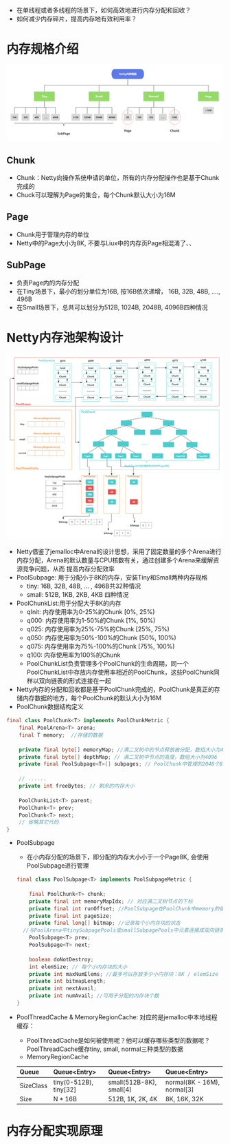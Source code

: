 - 在单线程或者多线程的场景下，如何高效地进行内存分配和回收？
- 如何减少内存碎片，提高内存地有效利用率？

# 内存规格介绍

![](./images/Netty内存规格.png)

## Chunk

- Chunk：Netty向操作系统申请的单位，所有的内存分配操作也是基于Chunk完成的
- Chuck可以理解为Page的集合，每个Chunk默认大小为16M

## Page

- Chunk用于管理内存的单位
- Netty中的Page大小为8K, 不要与Liux中的内存页Page相混淆了、、

## SubPage

- 负责Page内的内存分配
- 在Tiny场景下，最小的划分单位为16B, 按16B依次递增， 16B, 32B, 48B, ...., 496B
- 在Small场景下，总共可以划分为512B, 1024B, 2048B, 4096B四种情况

# Netty内存池架构设计

![](./images/Netty内存池架构.png)

- Netty借鉴了jemalloc中Arena的设计思想，采用了固定数量的多个Arena进行内存分配，Arena的默认数量与CPU核数有关，通过创建多个Arena来缓解资源竞争问题，从而 提高内存分配效率
- PoolSubpage: 用于分配小于8K的内存，安装Tiny和Small两种内存规格
  - tiny: 16B, 32B, 48B, ... , 496B共32种情况
  - small: 512B, 1KB, 2KB, 4KB 四种情况
- PoolChunkList:用于分配大于8K的内存
  - qInit: 内存使用率为0-25%的Chunk [0%, 25%)
  - q000: 内存使用率为1-50%的Chunk [1%, 50%)
  - q025: 内存使用率为25%-75%的Chunk [25%, 75%)
  - q050: 内存使用率为50%-100%的Chunk  [50%, 100%)
  - q075: 内存使用率为75%-100%的Chunk  [75%, 100%)
  - q100: 内存使用率为100%的Chunk
  - PoolChunkList负责管理多个PoolChunk的生命周期，同一个PoolChunkList中存放内存使用率相近的PoolChunk，这些PoolChunk同样以双向链表的形式连接在一起
- Netty内存的分配和回收都是基于PoolChunk完成的，PoolChunk是真正的存储内存数据的地方，每个PoolChunk的默认大小为16M
- PoolChunk数据结构定义

```java
final class PoolChunk<T> implements PoolChunkMetric {
    final PoolArena<T> arena;
    final T memory;  //存储的数据
    
    private final byte[] memoryMap; //满二叉树中的节点释放被分配，数组大小为4096
    private final byte[] depthMap; // 满二叉树中节点的高度，数组大小为4096
    private final PoolSubpage<T>[] subpages; // PoolChunk中管理的2048个8K内存块
  
	// ......
    private int freeBytes; // 剩余的内存大小

    PoolChunkList<T> parent;
    PoolChunk<T> prev;
    PoolChunk<T> next;
    // 省略其它代码
}
```

- PoolSubpage

  - 在小内存分配的场景下，即分配的内存大小小于一个Page8K, 会使用PoolSubpage进行管理

  ```java
  final class PoolSubpage<T> implements PoolSubpageMetric {
  
      final PoolChunk<T> chunk;
      private final int memoryMapIdx; // 对应满二叉树节点的下标
      private final int runOffset; //PoolSubpage在PoolChunk中memory的偏移量
      private final int pageSize;
      private final long[] bitmap; //记录每个小内存块的状态
  	//与PoolArena中tinySubpagePools或smallSubpagePools中元素连接成双向链表
      PoolSubpage<T> prev;
      PoolSubpage<T> next;
  
      boolean doNotDestroy;
      int elemSize; // 每个小内存块的大小
      private int maxNumElems; //最多可以存放多少小内存块：8K / elemSize
      private int bitmapLength; 
      private int nextAvail;
      private int numAvail; //可用于分配的内存块个数
  }
  ```

- PoolThreadCache & MemoryRegionCache: 对应的是jemalloc中本地线程缓存：

  - PoolThreadCache是如何被使用呢？他可以缓存哪些类型的数据呢？PoolThreadCache缓存tiny, small, normal三种类型的数据
  - MemoryRegionCache

  | Queue     | Queue<Entry<T>>        | Queue<Entry<T>>          | Queue<Entry<T>>             |
  | --------- | ---------------------- | ------------------------ | --------------------------- |
  | SizeClass | tiny(0-512B), tiny[32] | small(512B-8K), small[4] | normal(8K - 16M), normal[3] |
  | Size      | N * 16B                | 512B, 1K, 2K, 4K         | 8K, 16K, 32K                |

# 内存分配实现原理

